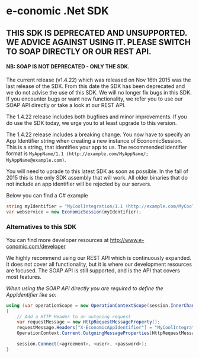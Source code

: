 # e-conomic .Net SDK
## THIS SDK IS DEPRECATED AND UNSUPPORTED. WE ADVICE AGAINST USING IT. PLEASE SWITCH TO SOAP DIRECTLY OR OUR REST API.
#### NB: SOAP IS NOT DEPRECATED - ONLY THE SDK.

The current release (v1.4.22) which was released on Nov 16th 2015 was the last release of the SDK. From this date the SDK has been deprecated and we do not advise the use of this SDK. We will no longer fix bugs in this SDK. If you encounter bugs or want new functionality, we refer you to use our SOAP API directly or take a look at our REST API.

The 1.4.22 release includes both bugfixes and minor improvements. If you do use the SDK today, we urge you to at least upgrade to this version.

The 1.4.22 release includes a breaking change. You now have to specify an App Identifier string when creating a new instance of EconomicSession. This is a string, that identifies your app to us. The recommended identifier format is `MyAppName/1.1 (http://example.com/MyAppName/; MyAppName@example.com)`.

You will need to uprade to this latest SDK as soon as possible. In the fall of 2015 this is the only SDK assembly that will work. All older binaries that do not include an app identifier will be rejected by our servers.

Below you can find a C# example
```C#
string myIdentifier = "MyCoolIntegration/1.1 (http://example.com/MyCoolIntegration/; MyCoolIntegration@example.com) BasedOnSuperLib/1.4";
var webservice = new EconomicSession(myIdentifier);
```

### Alternatives to this SDK

You can find more developer resources at http://www.e-conomic.com/developer

We highly recommend using our REST API which is continuously expanded. It does not cover all functionality, but it is where our development resources are focused. The SOAP API is still supported, and is the API that covers most features.

_When using the SOAP API directly you are required to define the AppIdentifier like so:_
```C#
using (var operationScope = new OperationContextScope(session.InnerChannel))
{
    // Add a HTTP Header to an outgoing request
    var requestMessage = new HttpRequestMessageProperty();
    requestMessage.Headers["X-EconomicAppIdentifier"] = "MyCoolIntegration/1.1 (http://example.com/MyCoolIntegration/; MyCoolIntegration@example.com) BasedOnSuperLib/1.4";
    OperationContext.Current.OutgoingMessageProperties[HttpRequestMessageProperty.Name] = requestMessage;

    session.Connect(<agreement>, <user>, <password>);
}
```
